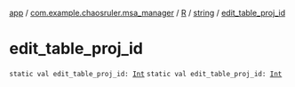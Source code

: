 [app](../../../index.md) / [com.example.chaosruler.msa_manager](../../index.md) / [R](../index.md) / [string](index.md) / [edit_table_proj_id](.)

# edit_table_proj_id

`static val edit_table_proj_id: `[`Int`](https://kotlinlang.org/api/latest/jvm/stdlib/kotlin/-int/index.html)
`static val edit_table_proj_id: `[`Int`](https://kotlinlang.org/api/latest/jvm/stdlib/kotlin/-int/index.html)